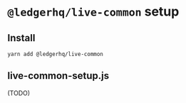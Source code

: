 # `@ledgerhq/live-common` setup

## Install

```
yarn add @ledgerhq/live-common
```

## live-common-setup.js

(TODO)
